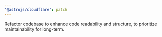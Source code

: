 ```yaml
---
'@astrojs/cloudflare': patch
---
```


Refactor codebase to enhance code readability and structure, to prioritize maintainability for long-term.
